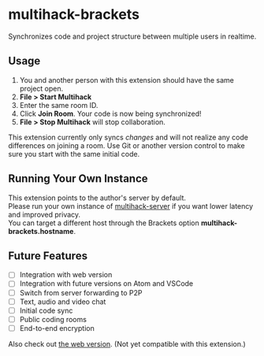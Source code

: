 # multihack-brackets
Synchronizes code and project structure between multiple users in realtime.

## Usage
1. You and another person with this extension should have the same project open.  
2. **File > Start Multihack**  
3. Enter the same room ID.    
4. Click **Join Room**. Your code is now being synchronized!  
5. **File > Stop Multihack** will stop collaboration.  

This extension currently only syncs *changes* and will not realize any code differences on joining a room. Use Git or another version control to make sure you start with the same initial code.

## Running Your Own Instance
This extension points to the author's server by default.  
Please run your own instance of [multihack-server](https://github.com/RationalCoding/multihack-server) if you want lower latency and improved privacy.  
You can target a different host through the Brackets option **multihack-brackets.hostname**.

## Future Features
- [ ] Integration with web version
- [ ] Integration with future versions on Atom and VSCode
- [ ] Switch from server forwarding to P2P
- [ ] Text, audio and video chat
- [ ] Initial code sync
- [ ] Public coding rooms
- [ ] End-to-end encryption

Also check out [the web version](https://github.com/RationalCoding/multihack-web). (Not yet compatible with this extension.)
